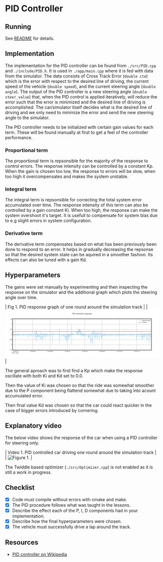 # PID Controller

>

## Running

See [README](./README.md) for details.

## Implementation

The implementation for the PID controller can be found from `./src/PID.cpp` and `./include/PID.h`. It is used in `./app/main.cpp` where it is fed with data from the simulator. The data consists of Cross Track Error (```double cte```) which is the error with respect to the desired line of driving, the current speed of the vehicle (```double speed```), and the current steering angle (```double angle```). The output of the PID controller is a new steering angle (```double steer_value```) that, when the PID control is applied iteratively, will reduce the error such that the error is minimized and the desired line of driving is accomplished. The car/simulator itself decides what is the desired line of driving and we only need to minimize the error and send the new steering angle to the simulator.

The PID controller needs to be initialized with certain gain values for each term. These will be found manually at first to get a feel of the controller performance.

### Proportional term

The proportional term is repsonsible for the majority of the response to control errors. The response intensity can be controlled by a constant Kp. When the gain is chosen too low, the response to errors will be slow, when too high it overcompensates and makes the system unstable.

### Integral term

The integral term is repsonsible for correcting the total system error accumulated over time. The response intensity of this term can also be controlled by a gain constant Ki.
When too high, the response can make the system overshoot it's target. It is usefull to compensate for system bias due to e.g slight errors in system configuration.

### Derivative term

The derivative term compensates based on what has been previously been done to respond to an error. It helps in gradually decreasing the repsonse so that the desired system state can be aquired in a smoother fashion. Its effects can also be tuned with a gain Kd.

## Hyperparameters

The gains were set manually by experimenting and then inspecting the response on the simulator and the additional graph which plots the steering angle over time.

| Fig 1. PID response graph of one round around the simulation track |
| ![Figure 1.](./writeup-assets/steering_pid_response.png) |

The general aproach was to first find a Kp which make the response oscillate with both Ki and Kd set to 0.0.

Then the value of Ki was chosen so that the ride was somewhat smoother due to the P component being flattend somewhat due to taking into acount accumulated error.

Then final value Kd was chosen so that the car could react quicker in the case of bigger errors introduced by cornering.

## Explanatory video

The below video shows the response of the car when using a PID controller for steering only.

| Video 1. PID controlled car driving one round around the simulation track |
| ![Figure 1.](./writeup-assets/steering_pid_response.mv4) |

The Twiddle based optimizer (`./src/Optimizer.cpp`) is not enabled as it is still a work in progress.

## Checklist

- [x] Code must compile without errors with cmake and make.
- [x] The PID procedure follows what was taught in the lessons.
- [x] Describe the effect each of the P, I, D components had in your implementation.
- [x] Describe how the final hyperparameters were chosen.
- [x] The vehicle must successfully drive a lap around the track.

## Resources

- [PID controller on Wikipedia](https://en.wikipedia.org/wiki/PID_controller)
